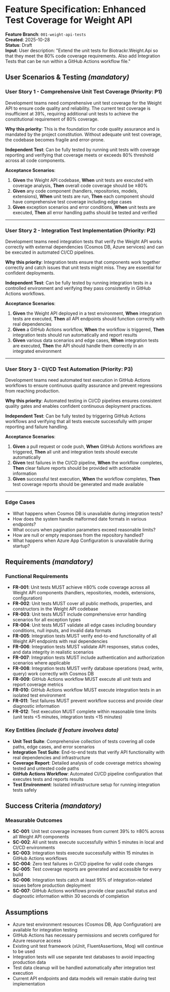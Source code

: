 # Feature Specification: Enhanced Test Coverage for Weight API

**Feature Branch**: `001-weight-api-tests`  
**Created**: 2025-10-28  
**Status**: Draft  
**Input**: User description: "Extend the unit tests for Biotrackr.Weight.Api so that they meet the 80% code coverage requirements. Also add Integration Tests that can be run within a GitHub Actions workflow file."

## User Scenarios & Testing *(mandatory)*

### User Story 1 - Comprehensive Unit Test Coverage (Priority: P1)

Development teams need comprehensive unit test coverage for the Weight API to ensure code quality and reliability. The current test coverage is insufficient at 39%, requiring additional unit tests to achieve the constitutional requirement of 80% coverage.

**Why this priority**: This is the foundation for code quality assurance and is mandated by the project constitution. Without adequate unit test coverage, the codebase becomes fragile and error-prone.

**Independent Test**: Can be fully tested by running unit tests with coverage reporting and verifying that coverage meets or exceeds 80% threshold across all code components.

**Acceptance Scenarios**:

1. **Given** the Weight API codebase, **When** unit tests are executed with coverage analysis, **Then** overall code coverage should be ≥80%
2. **Given** any code component (handlers, repositories, models, extensions), **When** unit tests are run, **Then** each component should have comprehensive test coverage including edge cases
3. **Given** exception scenarios and error conditions, **When** unit tests are executed, **Then** all error handling paths should be tested and verified

---

### User Story 2 - Integration Test Implementation (Priority: P2)

Development teams need integration tests that verify the Weight API works correctly with external dependencies (Cosmos DB, Azure services) and can be executed in automated CI/CD pipelines.

**Why this priority**: Integration tests ensure that components work together correctly and catch issues that unit tests might miss. They are essential for confident deployments.

**Independent Test**: Can be fully tested by running integration tests in a controlled environment and verifying they pass consistently in GitHub Actions workflows.

**Acceptance Scenarios**:

1. **Given** the Weight API deployed in a test environment, **When** integration tests are executed, **Then** all API endpoints should function correctly with real dependencies
2. **Given** a GitHub Actions workflow, **When** the workflow is triggered, **Then** integration tests should run automatically and report results
3. **Given** various data scenarios and edge cases, **When** integration tests are executed, **Then** the API should handle them correctly in an integrated environment

---

### User Story 3 - CI/CD Test Automation (Priority: P3)

Development teams need automated test execution in GitHub Actions workflows to ensure continuous quality assurance and prevent regressions from reaching production.

**Why this priority**: Automated testing in CI/CD pipelines ensures consistent quality gates and enables confident continuous deployment practices.

**Independent Test**: Can be fully tested by triggering GitHub Actions workflows and verifying that all tests execute successfully with proper reporting and failure handling.

**Acceptance Scenarios**:

1. **Given** a pull request or code push, **When** GitHub Actions workflows are triggered, **Then** all unit and integration tests should execute automatically
2. **Given** test failures in the CI/CD pipeline, **When** the workflow completes, **Then** clear failure reports should be provided with actionable information
3. **Given** successful test execution, **When** the workflow completes, **Then** test coverage reports should be generated and made available

---

### Edge Cases

- What happens when Cosmos DB is unavailable during integration tests?
- How does the system handle malformed date formats in various endpoints?
- What occurs when pagination parameters exceed reasonable limits?
- How are null or empty responses from the repository handled?
- What happens when Azure App Configuration is unavailable during startup?

## Requirements *(mandatory)*

### Functional Requirements

- **FR-001**: Unit tests MUST achieve ≥80% code coverage across all Weight API components (handlers, repositories, models, extensions, configuration)
- **FR-002**: Unit tests MUST cover all public methods, properties, and constructors in the Weight API codebase
- **FR-003**: Unit tests MUST include comprehensive error handling scenarios for all exception types
- **FR-004**: Unit tests MUST validate all edge cases including boundary conditions, null inputs, and invalid data formats
- **FR-005**: Integration tests MUST verify end-to-end functionality of all Weight API endpoints with real dependencies
- **FR-006**: Integration tests MUST validate API responses, status codes, and data integrity in realistic scenarios
- **FR-007**: Integration tests MUST include authentication and authorization scenarios where applicable
- **FR-008**: Integration tests MUST verify database operations (read, write, query) work correctly with Cosmos DB
- **FR-009**: GitHub Actions workflow MUST execute all unit tests and report coverage metrics
- **FR-010**: GitHub Actions workflow MUST execute integration tests in an isolated test environment
- **FR-011**: Test failures MUST prevent workflow success and provide clear diagnostic information
- **FR-012**: Test execution MUST complete within reasonable time limits (unit tests <5 minutes, integration tests <15 minutes)

### Key Entities *(include if feature involves data)*

- **Unit Test Suite**: Comprehensive collection of tests covering all code paths, edge cases, and error scenarios
- **Integration Test Suite**: End-to-end tests that verify API functionality with real dependencies and infrastructure
- **Coverage Report**: Detailed analysis of code coverage metrics showing tested and untested code paths
- **GitHub Actions Workflow**: Automated CI/CD pipeline configuration that executes tests and reports results
- **Test Environment**: Isolated infrastructure setup for running integration tests safely

## Success Criteria *(mandatory)*

### Measurable Outcomes

- **SC-001**: Unit test coverage increases from current 39% to ≥80% across all Weight API components
- **SC-002**: All unit tests execute successfully within 5 minutes in local and CI/CD environments
- **SC-003**: Integration tests execute successfully within 15 minutes in GitHub Actions workflows
- **SC-004**: Zero test failures in CI/CD pipeline for valid code changes
- **SC-005**: Test coverage reports are generated and accessible for every build
- **SC-006**: Integration tests catch at least 95% of integration-related issues before production deployment
- **SC-007**: GitHub Actions workflows provide clear pass/fail status and diagnostic information within 30 seconds of completion

## Assumptions

- Azure test environment resources (Cosmos DB, App Configuration) are available for integration testing
- GitHub Actions has necessary permissions and secrets configured for Azure resource access
- Existing unit test framework (xUnit, FluentAssertions, Moq) will continue to be used
- Integration tests will use separate test databases to avoid impacting production data
- Test data cleanup will be handled automatically after integration test execution
- Current API endpoints and data models will remain stable during test implementation
